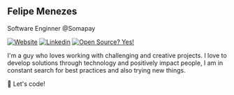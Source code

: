## Felipe Menezes

Software Enginner @Somapay

[![Website](https://img.shields.io/badge/Website-red.svg?logo=Coveralls)]()
[![Linkedin](https://img.shields.io/badge/Linkedin-blue.svg?logo=linkedin)](https://www.linkedin.com/in/felipemenezesmagalhaes/)
[![Open Source? Yes!](https://badgen.net/badge/Open%20Source%20%3F/Yes%21/blue?icon=github)]()

I'm a guy who loves working with challenging and creative projects. I love to develop solutions through technology and positively impact people, I am in constant search for best practices and also trying new things.

:rocket: Let's code! 
